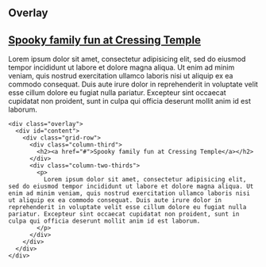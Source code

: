 ## Overlay

<div class="overlay">
  <div id="content">
    <div class="grid-row">
      <div class="column-third">
        <h2><a href="#">Spooky family fun at Cressing Temple</a></h2>
      </div>
      <div class="column-two-thirds">
        <p>
          Lorem ipsum dolor sit amet, consectetur adipisicing elit, sed do eiusmod tempor incididunt ut labore et dolore magna aliqua. Ut enim ad minim veniam, quis nostrud exercitation ullamco laboris nisi ut aliquip ex ea commodo consequat. Duis aute irure dolor in reprehenderit in voluptate velit esse cillum dolore eu fugiat nulla pariatur. Excepteur sint occaecat cupidatat non proident, sunt in culpa qui officia deserunt mollit anim id est laborum.
        </p>
      </div>
    </div>
  </div>
</div>

    <div class="overlay">
      <div id="content">
        <div class="grid-row">
          <div class="column-third">
            <h2><a href="#">Spooky family fun at Cressing Temple</a></h2>
          </div>
          <div class="column-two-thirds">
            <p>
              Lorem ipsum dolor sit amet, consectetur adipisicing elit, sed do eiusmod tempor incididunt ut labore et dolore magna aliqua. Ut enim ad minim veniam, quis nostrud exercitation ullamco laboris nisi ut aliquip ex ea commodo consequat. Duis aute irure dolor in reprehenderit in voluptate velit esse cillum dolore eu fugiat nulla pariatur. Excepteur sint occaecat cupidatat non proident, sunt in culpa qui officia deserunt mollit anim id est laborum.
            </p>
          </div>
        </div>
      </div>
    </div>
